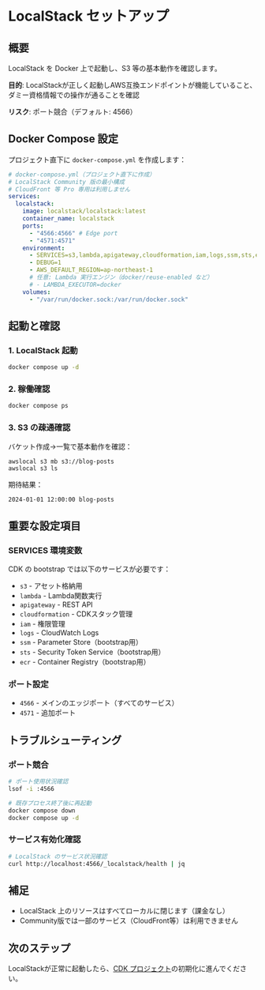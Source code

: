 # LocalStack セットアップ

## 概要

LocalStack を Docker 上で起動し、S3 等の基本動作を確認します。

**目的**: LocalStackが正しく起動しAWS互換エンドポイントが機能していること、ダミー資格情報での操作が通ることを確認

**リスク**: ポート競合（デフォルト: 4566）

## Docker Compose 設定

プロジェクト直下に `docker-compose.yml` を作成します：

```yaml
# docker-compose.yml（プロジェクト直下に作成）
# LocalStack Community 版の最小構成
# CloudFront 等 Pro 専用は利用しません
services:
  localstack:
    image: localstack/localstack:latest
    container_name: localstack
    ports:
      - "4566:4566" # Edge port
      - "4571:4571"
    environment:
      - SERVICES=s3,lambda,apigateway,cloudformation,iam,logs,ssm,sts,ecr
      - DEBUG=1
      - AWS_DEFAULT_REGION=ap-northeast-1
      # 任意: Lambda 実行エンジン（docker/reuse-enabled など）
      # - LAMBDA_EXECUTOR=docker
    volumes:
      - "/var/run/docker.sock:/var/run/docker.sock"
```

## 起動と確認

### 1. LocalStack 起動

```bash
docker compose up -d
```

### 2. 稼働確認

```bash
docker compose ps
```

### 3. S3 の疎通確認

バケット作成→一覧で基本動作を確認：

```bash
awslocal s3 mb s3://blog-posts
awslocal s3 ls
```

期待結果：

```
2024-01-01 12:00:00 blog-posts
```

## 重要な設定項目

### SERVICES 環境変数

CDK の bootstrap では以下のサービスが必要です：

- `s3` - アセット格納用
- `lambda` - Lambda関数実行
- `apigateway` - REST API
- `cloudformation` - CDKスタック管理
- `iam` - 権限管理
- `logs` - CloudWatch Logs
- `ssm` - Parameter Store（bootstrap用）
- `sts` - Security Token Service（bootstrap用）
- `ecr` - Container Registry（bootstrap用）

### ポート設定

- `4566` - メインのエッジポート（すべてのサービス）
- `4571` - 追加ポート

## トラブルシューティング

### ポート競合

```bash
# ポート使用状況確認
lsof -i :4566

# 既存プロセス終了後に再起動
docker compose down
docker compose up -d
```

### サービス有効化確認

```bash
# LocalStack のサービス状況確認
curl http://localhost:4566/_localstack/health | jq
```

## 補足

- LocalStack 上のリソースはすべてローカルに閉じます（課金なし）
- Community版では一部のサービス（CloudFront等）は利用できません

## 次のステップ

LocalStackが正常に起動したら、[CDK プロジェクト](./03-cdk-project.md)の初期化に進んでください。
